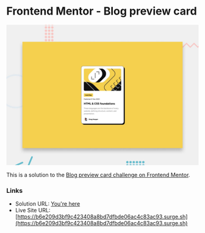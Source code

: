 # Frontend Mentor - Blog preview card

![Design preview for the Blog preview card coding challenge](./desktop-preview.jpg)

This is a solution to the [Blog preview card challenge on Frontend Mentor](https://www.frontendmentor.io/challenges/blog-preview-card-ckPaj01IcS).

### Links

- Solution URL: [You're here](https://github.com/xphstos/Blog-preview-card)
- Live Site URL: [https://b6e209d3bf9c423408a8bd7dfbde06ac4c83ac93.surge.sh](https://b6e209d3bf9c423408a8bd7dfbde06ac4c83ac93.surge.sh)
